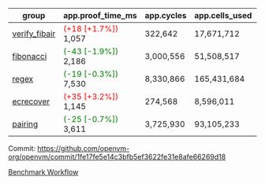 | group | app.proof_time_ms | app.cycles | app.cells_used | leaf.proof_time_ms | leaf.cycles | leaf.cells_used |
| -- | -- | -- | -- | -- | -- | -- |
| [verify_fibair](https://github.com/openvm-org/openvm/blob/benchmark-results/benchmarks-pr/1902/verify_fibair-1fe17fe5e14c3bfb5ef3622fe31e8afe66269d18.md) |<span style='color: red'>(+18 [+1.7%])</span> 1,057 |  322,642 |  17,671,712 |- | - | - |
| [fibonacci](https://github.com/openvm-org/openvm/blob/benchmark-results/benchmarks-pr/1902/fibonacci-1fe17fe5e14c3bfb5ef3622fe31e8afe66269d18.md) |<span style='color: green'>(-43 [-1.9%])</span> 2,186 |  3,000,556 |  51,508,517 |- | - | - |
| [regex](https://github.com/openvm-org/openvm/blob/benchmark-results/benchmarks-pr/1902/regex-1fe17fe5e14c3bfb5ef3622fe31e8afe66269d18.md) |<span style='color: green'>(-19 [-0.3%])</span> 7,530 |  8,330,866 |  165,431,684 |- | - | - |
| [ecrecover](https://github.com/openvm-org/openvm/blob/benchmark-results/benchmarks-pr/1902/ecrecover-1fe17fe5e14c3bfb5ef3622fe31e8afe66269d18.md) |<span style='color: red'>(+35 [+3.2%])</span> 1,145 |  274,568 |  8,596,011 |- | - | - |
| [pairing](https://github.com/openvm-org/openvm/blob/benchmark-results/benchmarks-pr/1902/pairing-1fe17fe5e14c3bfb5ef3622fe31e8afe66269d18.md) |<span style='color: green'>(-25 [-0.7%])</span> 3,611 |  3,725,930 |  93,105,233 |- | - | - |


Commit: https://github.com/openvm-org/openvm/commit/1fe17fe5e14c3bfb5ef3622fe31e8afe66269d18

[Benchmark Workflow](https://github.com/openvm-org/openvm/actions/runs/16527710254)
